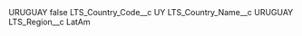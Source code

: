 <?xml version="1.0" encoding="UTF-8"?>
<CustomMetadata xmlns="http://soap.sforce.com/2006/04/metadata" xmlns:xsi="http://www.w3.org/2001/XMLSchema-instance" xmlns:xsd="http://www.w3.org/2001/XMLSchema">
    <label>URUGUAY</label>
    <protected>false</protected>
    <values>
        <field>LTS_Country_Code__c</field>
        <value xsi:type="xsd:string">UY</value>
    </values>
    <values>
        <field>LTS_Country_Name__c</field>
        <value xsi:type="xsd:string">URUGUAY</value>
    </values>
    <values>
        <field>LTS_Region__c</field>
        <value xsi:type="xsd:string">LatAm</value>
    </values>
</CustomMetadata>
